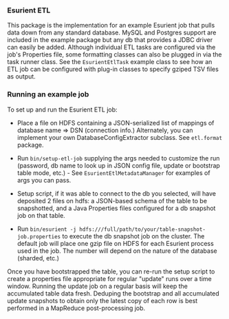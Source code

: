 ### Esurient ETL ###
This package is the implementation for an example Esurient job that pulls data down from any standard database. MySQL and Postgres support are included in the example package but any db that provides a JDBC driver can easily be added. Although individual ETL tasks are configured via the job's Properties file, some formatting classes can also be plugged in via the task runner class. See the `EsurientEtlTask` example class to see how an ETL job can be configured with plug-in classes to specify gziped TSV files as output.

### Running an example job ###
To set up and run the Esurient ETL job:

* Place a file on HDFS containing a JSON-serialized list of mappings of database name => DSN (connection info.) Alternately, you can implement your own DatabaseConfigExtractor subclass. See `etl.format` package.

* Run `bin/setup-etl-job` supplying the args needed to customize the run (password, db name to look up in JSON config file, update or bootstrap table mode, etc.) - See `EsurientEtlMetadataManager` for examples of args you can pass.

* Setup script, if it was able to connect to the db you selected, will have deposited 2 files on hdfs: a JSON-based schema of the table to be snapshotted, and a Java Properties files configured for a db snapshot job on that table.

* Run `bin/esurient -j hdfs:///full/path/to/your/table-snapshot-job.properties` to execute the db snapshot job on the cluster. The default job will place one gzip file on HDFS for each Esurient process used in the job. The number will depend on the nature of the database (sharded, etc.)

Once you have bootstrapped the table, you can re-run the setup script to create a properties file appropriate for regular "update" runs over a time window. Running the update job on a regular basis will keep the accumulated table data fresh. Deduping the bootstrap and all accumulated update snapshots to obtain only the latest copy of each row is best performed in a MapReduce post-processing job.


